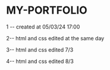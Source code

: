 # MY-PORTFOLIO

1 -- created at 05/03/24 17:00 

2-- html and css edited at the same day


3-- html and css edited  7/3


4-- html and css edited 8/3
 

